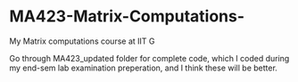 # MA423-Matrix-Computations-
My Matrix computations course at IIT G

Go through MA423_updated folder for complete code, which I coded during my end-sem lab examination preperation,
and I think these will be better.
